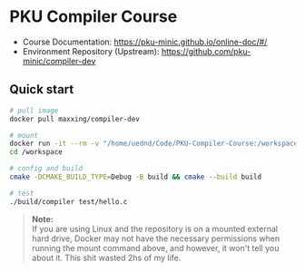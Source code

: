 # PKU Compiler Course

- Course Documentation: https://pku-minic.github.io/online-doc/#/
- Environment Repository (Upstream): https://github.com/pku-minic/compiler-dev

## Quick start

```bash
# pull image
docker pull maxxing/compiler-dev
```

```bash
# mount
docker run -it --rm -v "/home/uednd/Code/PKU-Compiler-Course:/workspace" maxxing/compiler-dev bash
cd /workspace
```

```bash
# config and build
cmake -DCMAKE_BUILD_TYPE=Debug -B build && cmake --build build
```

```bash
# test
./build/compiler test/hello.c
```

> **Note:**  
> If you are using Linux and the repository is on a mounted external hard drive, Docker may not have the necessary permissions when running the mount command above, and however, it won't tell you about it. This shit wasted 2hs of my life.